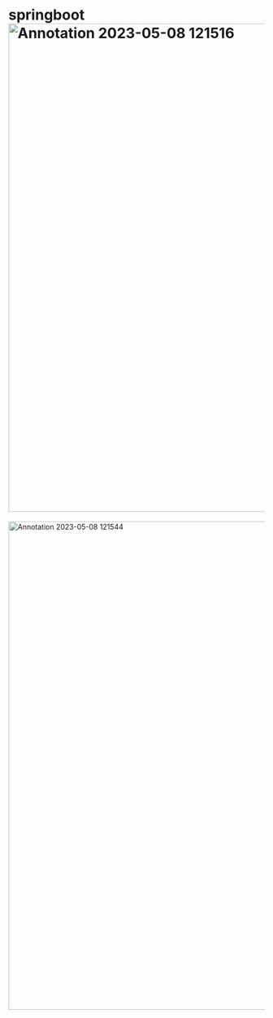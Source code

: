 # springboot<img width="960" alt="Annotation 2023-05-08 121516" src="https://user-images.githubusercontent.com/90598559/236764525-924e0c09-257e-4510-8bcf-a167c8e65037.png">
<img width="960" alt="Annotation 2023-05-08 121544" src="https://user-images.githubusercontent.com/90598559/236764757-8fbb3ec1-dd87-464d-9fbd-9c11276194cf.png">


